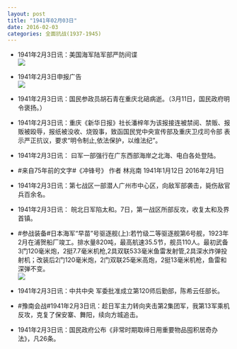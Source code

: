 ```yaml
---
layout: post
title: "1941年02月03日"
date: 2016-02-03
categories: 全面抗战(1937-1945)
---
```


<meta name="referrer" content="no-referrer" />

- 1941年2月3日讯：美国海军陆军部严防间谍 <br/><img src="https://ww2.sinaimg.cn/large/aca367d8jw1f0mjks2r9yj208k066t9g.jpg" />

- 1941年2月3日申报广告 <br/><img src="https://ww4.sinaimg.cn/large/aca367d8jw1f0mhusgv28j20kv0gx0vg.jpg" />

- 1941年2月3日讯：国民参政员胡石青在重庆北碚病逝。（3月11日，国民政府明 令褒扬。） 

- 1941年2月3日讯：重庆《新华日报》社长潘梓年为该报接连被禁阅、禁贩、报贩被殴辱，报纸被没收、烧毁事，致函国民党中央宣传部及重庆卫戍司令部 表示严正抗议，要求“明令制止,依法保护，以维法纪”。 

- 1941年2月3日讯： 曰军一部强行在广东西部海岸之北海、电白各处登陆。 

- #来自75年前的文字#《冲锋号》 作者 林兆南 1941年1月12日 2016年2月1日 

- 1941年2月3日讯：第七战区一部潜人广州市中心区，向敌军部袭击，毙伤敌官兵百余名。  

- 1941年2月3日讯： 皖北日军陷太和。7日，第一战区所部反攻，收复太和及界首镇。  

- #参战装备#日本海军“早苗”号驱逐舰(上):若竹级二等驱逐舰第6号舰，1923年2月在浦贺船厂竣工。排水量820吨，最高航速35.5节，舰员110人。最初武备3门120毫米炮，2挺7.7毫米机枪,2具双联533毫米鱼雷发射管,2具深水炸弹投射机；改装后2门120毫米炮，2门双联25毫米高炮，2挺13毫米机枪，鱼雷和深弹不变。 <br/><img src="https://ww3.sinaimg.cn/large/aca367d8jw1f0lx1azohdj20go06ydgd.jpg" />

- 1941年2月3日讯：中共中央 军委批准成立第120师后勤部，陈希云任部长。 

- #豫南会战#1941年2月3日讯：趁日军主力转向夹击第2集团军，我第13军乘机反攻，克复了保安寨、舞阳，续向方城追击。 

- 1941年2月3日讯：国民政府公布《非常时期取缔日用重要物品囤积居奇办法》，凡26条。 

